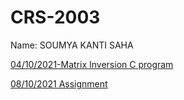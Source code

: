 # CRS-2003

Name: SOUMYA KANTI SAHA

[04/10/2021-Matrix Inversion C program](./mat_inv.c)

[08/10/2021 Assignment](./Ass3)
